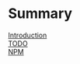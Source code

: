 # Summary
[Introduction](../README.MD)<br>
[TODO](./TODO.md)<br>
[NPM](https://www.npmjs.com/package/luaguard-api-ts)
